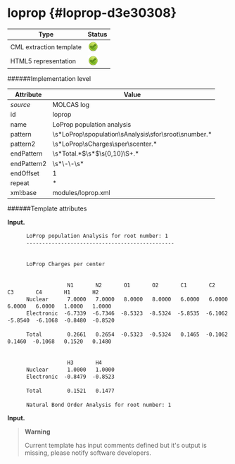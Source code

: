 # loprop {#loprop-d3e30308}


| Type                                                                                                                                                | Status                                                                                                                                              |
|----|----|
| CML extraction template                                                                                                                             | ![](/imgs/Total.png)                                                                                                                                |
| HTML5 representation                                                                                                                                | ![](/imgs/Total.png)                                                                                                                                |

######Implementation level

| Attribute                                                                                                                                           | Value                                                                                                                                               |
|----|----|
| *source*                                                                                                                                            | MOLCAS log                                                                                                                                          |
| id                                                                                                                                                  | loprop                                                                                                                                              |
| name                                                                                                                                                | LoProp population analysis                                                                                                                          |
| pattern                                                                                                                                             | \\s\*LoProp\\spopulation\\sAnalysis\\sfor\\sroot\\snumber.\*                                                                                        |
| pattern2                                                                                                                                            | \\s\*LoProp\\sCharges\\sper\\scenter.\*                                                                                                             |
| endPattern                                                                                                                                          | \\s\*Total.\*\$\\s\*\$\\s{0,10}\\S+.\*                                                                                                              |
| endPattern2                                                                                                                                         | \\s\*\\-\\-\\s\*                                                                                                                                    |
| endOffset                                                                                                                                           | 1                                                                                                                                                   |
| repeat                                                                                                                                              | \*                                                                                                                                                  |
| xml:base                                                                                                                                            | modules/loprop.xml                                                                                                                                  |

######Template attributes

**Input.**

          LoProp population Analysis for root number: 1
          -----------------------------------------------


          LoProp Charges per center                                                                                               


                       N1       N2       O1       O2       C1       C2       C3       C4       H1       H2  
          Nuclear      7.0000   7.0000   8.0000   8.0000   6.0000   6.0000   6.0000   6.0000   1.0000   1.0000
          Electronic  -6.7339  -6.7346  -8.5323  -8.5324  -5.8535  -6.1062  -5.8540  -6.1068  -0.8480  -0.8520

          Total        0.2661   0.2654  -0.5323  -0.5324   0.1465  -0.1062   0.1460  -0.1068   0.1520   0.1480


                       H3       H4  
          Nuclear      1.0000   1.0000
          Electronic  -0.8479  -0.8523

          Total        0.1521   0.1477

          Natural Bond Order Analysis for root number: 1
        

**Input.**

> **Warning**
>
> Current template has input comments defined but it's output is missing, please notify software developers.
